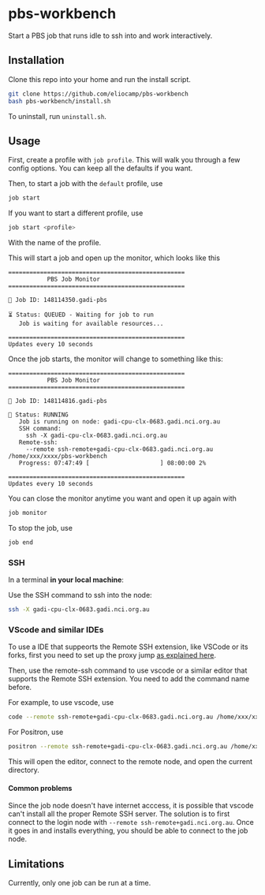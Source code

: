 # pbs-workbench

Start a PBS job that runs idle to ssh into and work interactively. 

## Installation

Clone this repo into your home and run the install script. 

```bash
git clone https://github.com/eliocamp/pbs-workbench
bash pbs-workbench/install.sh
```

To uninstall, run `uninstall.sh`.

##  Usage

First, create a profile with `job profile`. This will walk you through a few config options. You can keep all the defaults if you want. 

Then, to start a job with the `default` profile, use

```sh
job start
```

If you want to start a different profile, use 

```sh
job start <profile> 
```

With the name of the profile.

This will start a job and open up the monitor, which looks like this

```
==================================================
           PBS Job Monitor
==================================================

📍 Job ID: 148114350.gadi-pbs

⏳ Status: QUEUED - Waiting for job to run
   Job is waiting for available resources...

==================================================
Updates every 10 seconds
```

Once the job starts, the monitor will change to something like this: 

```
==================================================
           PBS Job Monitor
==================================================

📍 Job ID: 148114816.gadi-pbs

🚀 Status: RUNNING
   Job is running on node: gadi-cpu-clx-0683.gadi.nci.org.au
   SSH command: 
     ssh -X gadi-cpu-clx-0683.gadi.nci.org.au
   Remote-ssh: 
     --remote ssh-remote+gadi-cpu-clx-0683.gadi.nci.org.au /home/xxx/xxxx/pbs-workbench
   Progress: 07:47:49 [                    ] 08:00:00 2%

==================================================
Updates every 10 seconds
```

You can close the monitor anytime you want and open it up again with 

```sh
job monitor
```

To stop the job, use 

```sh
job end
```

### SSH

In a terminal **in your local machine**: 

Use the SSH command to ssh into the node: 

```sh
ssh -X gadi-cpu-clx-0683.gadi.nci.org.au
```

### VScode and similar IDEs

To use a IDE that suppeorts the Remote SSH extension, like VSCode or its forks, first you need to set up the proxy jump [as explained here](https://21centuryweather.github.io/21st-Century-Weather-Software-Wiki/gadi/vscode.html#configure-ssh-only-once). 

Then, use the remote-ssh command to use vscode or a similar editor that supports the Remote SSH extension. You need to add the command name before. 

For example, to use vscode, use 

```sh
code --remote ssh-remote+gadi-cpu-clx-0683.gadi.nci.org.au /home/xxx/xxxx/pbs-workbench
```

For Positron, use

```sh
positron --remote ssh-remote+gadi-cpu-clx-0683.gadi.nci.org.au /home/xxx/xxxx/pbs-workbench
```

This will open the editor, connect to the remote node, and open the current directory. 

#### Common problems

Since the job node doesn't have internet acccess, it is possible that vscode can't install all the proper Remote SSH server. The solution is to first connect to the login node with `--remote ssh-remote+gadi.nci.org.au`. Once it goes in and installs everything, you should be able to connect to the job node. 

## Limitations

Currently, only one job can be run at a time. 

